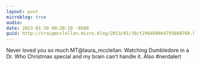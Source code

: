 ```yaml
---
layout: post
microblog: true
audio: 
date: 2013-01-30 00:28:10 -0500
guid: http://craigmcclellan.micro.blog/2013/01/30/t296489964793888768.html
---
```

Never loved you so much MT@laura_mcclellan: Watching Dumbledore in a Dr. Who Christmas special and my brain can’t handle it. Also #nerdalert
